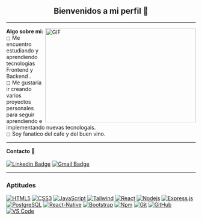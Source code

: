 <!--
**SantiSilvera02/Santiago Silvera ** is a ✨ _special_ ✨ repository because its `README.md` (this file) appears on your GitHub profile.
-->


  <h2 align="center">
   Bienvenidos a mi perfil 👋
  </h2>
 


---
<img  align="right" height="250px" width="400px" alt="GIF" src = https://www.medicaligne.fr/wp-content/uploads/2022/06/software.gif>

  **Algo sobre mi:** </br>
    ◻ Me encuentro estudiando y aprendiendo tecnologias Frontend y Backend .</br>
    ◻ Me gustaria ir creando varios proyectos personales para seguir aprendiendo e implementando nuevas tecnologais.</br>
    ◻ Soy fanatico del cafe y del buen vino.</br>
    

 
---

**Contacto** 📝 </br></br>
[![Linkedin Badge](https://img.shields.io/badge/-LinkedIn-blue?style=flat-square&logo=Linkedin&logoColor=white&link=https://www.linkedin.com/in/santiago-silvera-287560145/)](https://www.linkedin.com/in/santiago-silvera-287560145/) 
[![Gmail Badge](https://img.shields.io/badge/-Gmail-c14438?style=flat-square&logo=Gmail&logoColor=white&link=mailto:sshojita110@gmail.com)](mailto:multifranco0@gmail.com)
<br />

---

### Aptitudes 

[![HTML5](https://img.shields.io/badge/-HTML5-%23E44D27?style=flat-square&logo=html5&logoColor=ffffff&link=https://github.com/SantiSilvera02)](https://github.com/SantiSilvera02)
[![CSS3](https://img.shields.io/badge/-CSS3-%231572B6?style=flat-square&logo=css3&link=https://github.com/SantiSilvera02)](https://github.com/SantiSilvera02)
[![JavaScript](https://img.shields.io/badge/-JavaScript-%23F7DF1C?style=flat-square&logo=javascript&logoColor=000000&labelColor=%23F7DF1C&color=%23FFCE5A&link=https://github.com/Knd0)](https://github.com/SantiSilvera02)
[![Tailwind](https://img.shields.io/badge/-Tailwind-%23E44D27?style=flat-square&logo=tailwindCss&logoColor=ffffff&link=https://github.com/SantiSilvera02)](https://github.com/Knd0)
[![React](https://img.shields.io/badge/-React-61DAFB?style=flat-square&logo=react&logoColor=ffffff&link=https://github.com/SantiSilvera02)](https://github.com/SantiSilvera02)
[![Nodejs](https://img.shields.io/badge/-Nodejs-339933?style=flat-square&logo=Node.js&logoColor=ffffff&link=https://github.com/SantiSilvera02)](https://github.com/SantiSilvera02)
<a href="#"><img alt="Express.js" src="https://img.shields.io/badge/Express.js-404d59.svg?logo=express&logoColor=white"></a>
[![PostgreSQL](https://img.shields.io/badge/-PostgreSQL-4169E1?style=flat-square&logo=postgresql&logoColor=ffffff&style=flat-square&link=https://github.com/SantiSilvera02)](https://github.com/SantiSilvera02)
[![React-Native](https://img.shields.io/badge/-React%E2%80%93Native-61DAFB?style=flat-square&logo=react&logoColor=ffffff&style=flat-square&link=https://github.com/SantiSilvera02)](https://github.com/SantiSilvera02)
[![Bootstrap](https://img.shields.io/badge/-Bootstrap-563D7C?style=flat-square&logo=Bootstrap&link=https://github.com/SantiSilvera02)](https://github.com/SantiSilvera02)
[![Npm](https://img.shields.io/badge/-npm-CB3837?style=flat-square&logo=npm&link=https://github.com/SantiSilvera02)](https://github.com/SantiSilvera02)
[![Git](https://img.shields.io/badge/-Git-%23F05032?style=flat-square&logo=git&logoColor=%23ffffff&link=https://github.com/SantiSilvera02)](https://github.com/SantiSilvera02)
[![GitHub](https://img.shields.io/badge/-GitHub-181717?style=flat-square&logo=github&link=https://github.com/SantiSilvera02)](https://github.com/SantiSilvera02)
[![VS Code](http://img.shields.io/badge/-VS%20Code-007ACC?style=flat-square&logo=visual-studio-code&logoColor=ffffff&link=https://github.com/SantiSilvera02)](https://github.com/SantiSilvera02)
